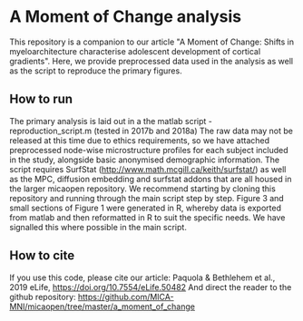
# A Moment of Change analysis
This repository is a companion to our article "A Moment of Change: Shifts in myeloarchitecture characterise adolescent development of cortical gradients". Here, we provide preprocessed data used in the analysis as well as the script to reproduce the primary figures. 

## How to run
The primary analysis is laid out in a the matlab script - reproduction_script.m (tested in 2017b and 2018a)
The raw data may not be released at this time due to ethics requirements, so we have attached preprocessed node-wise microstructure profiles for each subject included in the study, alongside basic anonymised demographic information.
The script requires SurfStat (http://www.math.mcgill.ca/keith/surfstat/) as well as the MPC, diffusion embedding and surfstat addons that are all housed in the larger micaopen repository. We recommend starting by cloning this repository and running through the main script step by step.
Figure 3 and small sections of Figure 1 were generated in R, whereby data is exported from matlab and then reformatted in R to suit the specific needs. We have signalled this where possible in the main script.

## How to cite
If you use this code, please cite our article:  Paquola & Bethlehem et al., 2019 eLife, https://doi.org/10.7554/eLife.50482
And direct the reader to the github repository: https://github.com/MICA-MNI/micaopen/tree/master/a_moment_of_change
            

    
            
